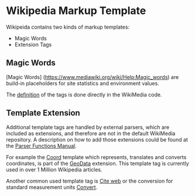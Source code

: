 # Wikipedia Markup Template

Wikipeida contains two kinds of markup templates:

* Magic Words
* Extension Tags


## Magic Words 

[Magic Words] (https://www.mediawiki.org/wiki/Help:Magic_words) are build-in placeholders for site 
statistics and environment values.

The [definition](https://doc.wikimedia.org/mediawiki-core/master/php/MagicWord_8php_source.html) of 
the tags is done directly in the WikiMedia code.


## Template Extension

Additional template tags are handled by external parsers, which are included as extensions, and 
therefore are not in the default WikiMedia repository. A description on how to add those extensions 
could be found at the [Parser Functions Manual](https://www.mediawiki.org/wiki/Manual:Parser_functions).

For example the [Coord](https://www.mediawiki.org/wiki/Template:Coord/doc) template which 
represents, translates and converts coordinates, is part of the 
[GeoData](https://phabricator.wikimedia.org/diffusion/EGDA/browse/master/) extension. This template 
tag is currently used in over 1 Million Wikipedia articles.

Another common used template tag is [Cite web](https://meta.wikimedia.org/wiki/Template:Cite_web/doc) 
or the conversion for standard measurement units [Convert](https://en.wikipedia.org/wiki/Template:Convert/doc).

